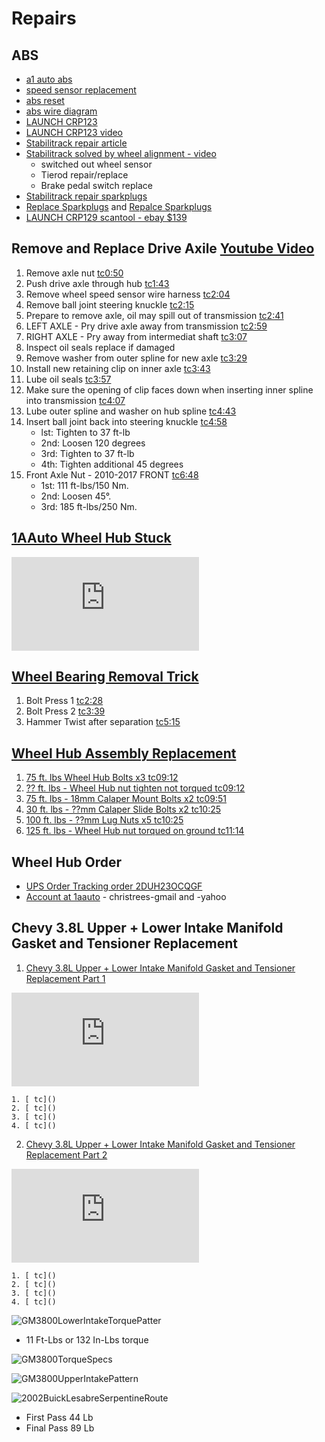 # Repairs

## ABS
- [a1 auto abs](https://www.youtube.com/watch?v=W6Yu6yKyTyI)
- [speed sensor replacement](https://www.youtube.com/watch?v=5TgcsDlkoRU&t=22s)
- [abs reset](https://www.wheelsjoint.com/buick-lacrosse-abs-light-is-on-causes-and-how-to-reset/)
- [abs wire diagram](https://portal-diagnostov.com/en/2020/04/04/anti-lock-brakes-buick-lacrosse-cxl-2009-system-wiring-diagrams/)
- [LAUNCH CRP123](https://www.amazon.com/dp/B07RLF8FBC?SubscriptionId=AKIAJO7E5OLQ67NVPFZA)
- [LAUNCH CRP123 video](https://www.youtube.com/watch?v=AIR6qKu2rr4)
- [Stabilitrack repair article](https://autovfix.com/service-stabilitrak/https://autovfix.com/service-stabilitrak/)
- [Stabilitrack solved by wheel alignment - video](https://www.youtube.com/watch?v=qWV6p3KnqFk)
    - switched out wheel sensor
    - Tierod repair/replace
    - Brake pedal switch replace
 - [Stabilitrack repair sparkplugs]()
 - [Replace Sparkplugs](https://www.youtube.com/watch?v=V1fGYUqJ_U0) and [Repalce Sparkplugs](https://www.youtube.com/watch?v=2Lv7okn-t8k)
 - [LAUNCH CRP129 scantool - ebay $139](https://www.ebay.com/itm/134550473627)

## Remove and Replace Drive Axile [Youtube Video](https://www.youtube.com/watch?v=-PC1iuPzk4w)
1. Remove axle nut [tc0:50](https://youtu.be/-PC1iuPzk4w?t=50)
2. Push drive axle through hub [tc1:43](https://youtu.be/-PC1iuPzk4w?t=103)
3. Remove wheel speed sensor wire harness [tc2:04](https://youtu.be/-PC1iuPzk4w?t=124)
4. Remove ball joint steering knuckle [tc2:15](https://youtu.be/-PC1iuPzk4w?t=135)
5. Prepare to remove axle, oil may spill out of transmission [tc2:41](https://youtu.be/-PC1iuPzk4w?t=161)
6. LEFT AXLE - Pry drive axle away from transmission [tc2:59](https://youtu.be/-PC1iuPzk4w?t=179)
7. RIGHT AXLE - Pry away from intermediat shaft [tc3:07](https://youtu.be/-PC1iuPzk4w?t=187)
8. Inspect oil seals replace if damaged
9. Remove washer from outer spline for new axle [tc3:29](https://youtu.be/-PC1iuPzk4w?t=209)
10. Install new retaining clip on inner axle [tc3:43](https://youtu.be/-PC1iuPzk4w?t=223)
11. Lube oil seals [tc3:57](https://youtu.be/-PC1iuPzk4w?t=237)
12. Make sure the opening of clip faces down when inserting inner spline into transmission [tc4:07](https://youtu.be/-PC1iuPzk4w?t=247)
13. Lube outer spline and washer on hub spline [tc4:43](https://youtu.be/-PC1iuPzk4w?t=283)
14. Insert ball joint back into steering knuckle [tc4:58](https://youtu.be/-PC1iuPzk4w?t=298)
    - lst: Tighten to 37 ft-lb
    - 2nd: Loosen 120 degrees
    - 3rd: Tighten to 37 ft-lb
    - 4th: Tighten additional 45 degrees
15. Front Axle Nut - 2010-2017 FRONT [tc6:48](https://youtu.be/-PC1iuPzk4w?t=408)
    - 1st: 111 ft-lbs/150 Nm. 
    - 2nd: Loosen 45°. 
    - 3rd: 185 ft-lbs/250 Nm.

## [1AAuto Wheel Hub Stuck](https://www.youtube.com/watch?v=JKcgXmX8oBo)


<iframe src="https://www.youtube.com/embed/JKcgXmX8oBo" frameborder="0" allow="accelerometer; autoplay; clipboard-write; encrypted-media; gyroscope; picture-in-picture" allowfullscreen></iframe>

## [Wheel Bearing Removal Trick](https://www.youtube.com/watch?v=p9543-dMBRo)
1. Bolt Press 1 [tc2:28](https://youtu.be/p9543-dMBRo?t=148)
2. Bolt Press 2 [tc3:39](https://youtu.be/p9543-dMBRo?t=219)
3. Hammer Twist after separation [tc5:15](https://youtu.be/p9543-dMBRo?t=315)


## [Wheel Hub Assembly Replacement](https://www.youtube.com/watch?v=ca_cHOaBmsg)

1. [75 ft. lbs  Wheel Hub Bolts x3 tc09:12](https://youtu.be/ca_cHOaBmsg?t=552)
2. [?? ft. lbs - Wheel Hub nut tighten not torqued tc09:12](https://youtu.be/ca_cHOaBmsg?t=572)
3. [75 ft. lbs - 18mm Calaper Mount Bolts x2 tc09:51](https://youtu.be/ca_cHOaBmsg?t=591)
4. [30 ft. lbs - ??mm Calaper Slide Bolts x2 tc10:25](https://youtu.be/ca_cHOaBmsg?t=625)
5. [100 ft. lbs - ??mm Lug Nuts x5 tc10:25](https://youtu.be/ca_cHOaBmsg?t=625)
6. [125 ft. lbs - Wheel Hub nut torqued on ground tc11:14](https://youtu.be/ca_cHOaBmsg?t=674)

## Wheel Hub Order
- [UPS Order Tracking order 2DUH23OCQGF](https://www.ups.com/track?loc=en_US&tracknum=1Z1Y11010308193259&requester=ST/trackdetails)
- [Account at 1aauto](https://www.1aauto.com/account) - christrees-gmail and -yahoo


## Chevy 3.8L Upper + Lower Intake Manifold Gasket and Tensioner Replacement
1. [Chevy 3.8L Upper + Lower Intake Manifold Gasket and Tensioner Replacement Part 1](https://www.youtube.com/watch?v=gTLvnYVmrNQ)

<iframe src="https://www.youtube.com/embed/gTLvnYVmrNQ" frameborder="0" allow="accelerometer; autoplay; clipboard-write; encrypted-media; gyroscope; picture-in-picture" allowfullscreen></iframe>

    1. [ tc]()
    2. [ tc]()
    3. [ tc]()
    4. [ tc]()

2. [Chevy 3.8L Upper + Lower Intake Manifold Gasket and Tensioner Replacement Part 2](https://www.youtube.com/watch?v=1OtGtTF87mQ)

<iframe src="https://www.youtube.com/embed/1OtGtTF87mQ" frameborder="0" allow="accelerometer; autoplay; clipboard-write; encrypted-media; gyroscope; picture-in-picture" allowfullscreen></iframe>

    1. [ tc]()
    2. [ tc]()
    3. [ tc]()
    4. [ tc]()


![GM3800LowerIntakeTorquePatter](GM3800LowerIntakeTorquePatter.png)

- 11 Ft-Lbs or 132 In-Lbs torque

![GM3800TorqueSpecs](GM3800TorqueSpecs.png)

![GM3800UpperIntakePattern](GM3800UpperIntakePattern.png)

![2002BuickLesabreSerpentineRoute](2002BuickLesabreSerpentineRoute.png)

- First Pass 44 Lb
- Final Pass 89 Lb
